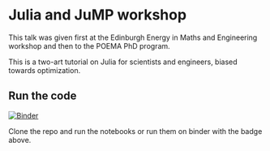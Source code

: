 # Julia and JuMP workshop

This talk was given first at the Edinburgh Energy in Maths and Engineering workshop and then to the POEMA PhD program.

This is a two-art tutorial on Julia for scientists and engineers, biased towards optimization.

## Run the code

[![Binder](https://mybinder.org/badge_logo.svg)](https://mybinder.org/v2/gh/matbesancon/Julia_JuMP_workshop/master)

Clone the repo and run the notebooks or run them on binder with the badge above.
